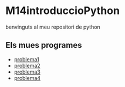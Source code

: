 # M14introduccioPython

benvinguts al meu repositori de python

## Els mues programes

- [problema1](bateria1.py)
- [problema2](bateria2.py)
- [problema3](bateria3.py)
- [problema4](bateria4.py)
